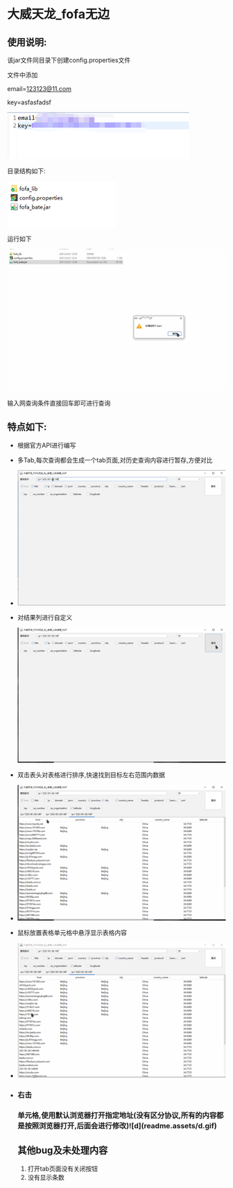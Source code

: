 # 大威天龙_fofa无边

## 使用说明:

该jar文件同目录下创建config.properties文件

文件中添加

email=123123@11.com

key=asfasfadsf

![1621873707887](readme.assets/1621873707887.png)

目录结构如下:

![1621919190019](readme.assets/1621919190019.png)

运行如下

![h](readme.assets/h.gif)

输入网查询条件直接回车即可进行查询



## 特点如下:



* 根据官方API进行编写

* 多Tab,每次查询都会生成一个tab页面,对历史查询内容进行暂存,方便对比

* ![e](readme.assets/e.gif)

* 对结果列进行自定义

  ![a](readme.assets/a-1621873484844.gif)

* 双击表头对表格进行排序,快速找到目标左右范围内数据

* ![b](readme.assets/b.gif)

* 鼠标放置表格单元格中悬浮显示表格内容

* ![c](readme.assets/c.gif)

* <h3>右击<h3>单元格,使用默认浏览器打开指定地址(没有区分协议,所有的内容都是按照浏览器打开,后面会进行修改)![d](readme.assets/d.gif)

  ## 其他bug及未处理内容

  1. 打开tab页面没有关闭按钮
  2. 没有显示条数



